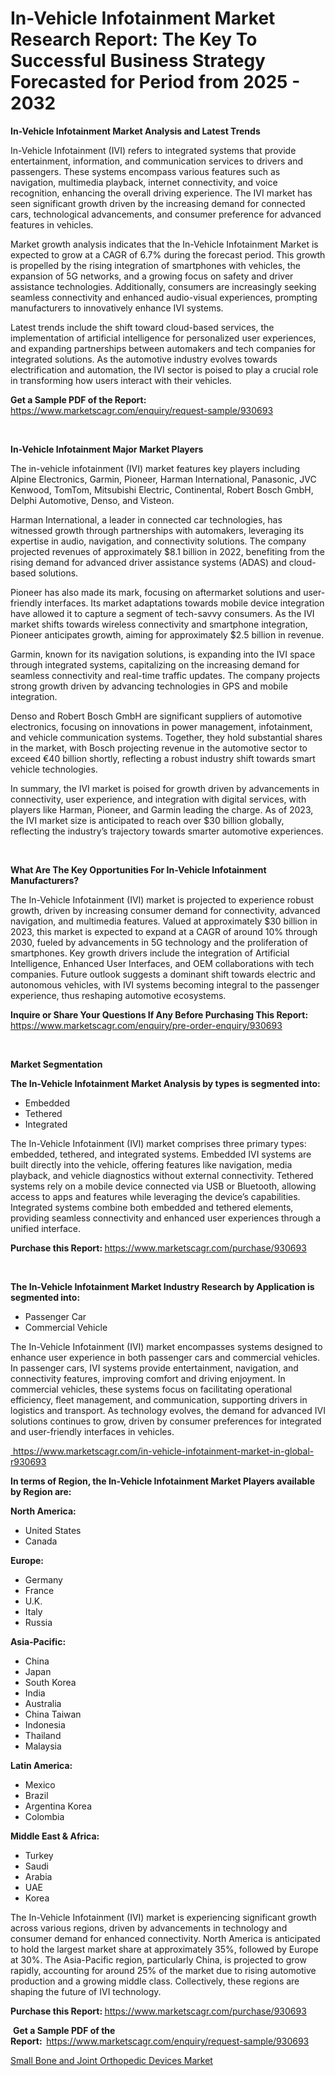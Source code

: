 <p><h1>In-Vehicle Infotainment Market Research Report: The Key To Successful Business Strategy Forecasted for Period from 2025 - 2032</h1></p><p><strong>In-Vehicle Infotainment Market Analysis and Latest Trends</strong></p>
<p><p>In-Vehicle Infotainment (IVI) refers to integrated systems that provide entertainment, information, and communication services to drivers and passengers. These systems encompass various features such as navigation, multimedia playback, internet connectivity, and voice recognition, enhancing the overall driving experience. The IVI market has seen significant growth driven by the increasing demand for connected cars, technological advancements, and consumer preference for advanced features in vehicles.</p><p>Market growth analysis indicates that the In-Vehicle Infotainment Market is expected to grow at a CAGR of 6.7% during the forecast period. This growth is propelled by the rising integration of smartphones with vehicles, the expansion of 5G networks, and a growing focus on safety and driver assistance technologies. Additionally, consumers are increasingly seeking seamless connectivity and enhanced audio-visual experiences, prompting manufacturers to innovatively enhance IVI systems. </p><p>Latest trends include the shift toward cloud-based services, the implementation of artificial intelligence for personalized user experiences, and expanding partnerships between automakers and tech companies for integrated solutions. As the automotive industry evolves towards electrification and automation, the IVI sector is poised to play a crucial role in transforming how users interact with their vehicles.</p></p>
<p><strong>Get a Sample PDF of the Report:&nbsp;</strong> <a href="https://www.marketscagr.com/enquiry/request-sample/930693?utm_campaign=2948&utm_medium=2&utm_source=Github&utm_content=ia&utm_term=21032025&utm_id=in-vehicle-infotainment">https://www.marketscagr.com/enquiry/request-sample/930693</a></p>
<p>&nbsp;</p>
<p><strong>In-Vehicle Infotainment Major Market Players</strong></p>
<p><p>The in-vehicle infotainment (IVI) market features key players including Alpine Electronics, Garmin, Pioneer, Harman International, Panasonic, JVC Kenwood, TomTom, Mitsubishi Electric, Continental, Robert Bosch GmbH, Delphi Automotive, Denso, and Visteon. </p><p>Harman International, a leader in connected car technologies, has witnessed growth through partnerships with automakers, leveraging its expertise in audio, navigation, and connectivity solutions. The company projected revenues of approximately $8.1 billion in 2022, benefiting from the rising demand for advanced driver assistance systems (ADAS) and cloud-based solutions. </p><p>Pioneer has also made its mark, focusing on aftermarket solutions and user-friendly interfaces. Its market adaptations towards mobile device integration have allowed it to capture a segment of tech-savvy consumers. As the IVI market shifts towards wireless connectivity and smartphone integration, Pioneer anticipates growth, aiming for approximately $2.5 billion in revenue.</p><p>Garmin, known for its navigation solutions, is expanding into the IVI space through integrated systems, capitalizing on the increasing demand for seamless connectivity and real-time traffic updates. The company projects strong growth driven by advancing technologies in GPS and mobile integration.</p><p>Denso and Robert Bosch GmbH are significant suppliers of automotive electronics, focusing on innovations in power management, infotainment, and vehicle communication systems. Together, they hold substantial shares in the market, with Bosch projecting revenue in the automotive sector to exceed €40 billion shortly, reflecting a robust industry shift towards smart vehicle technologies.</p><p>In summary, the IVI market is poised for growth driven by advancements in connectivity, user experience, and integration with digital services, with players like Harman, Pioneer, and Garmin leading the charge. As of 2023, the IVI market size is anticipated to reach over $30 billion globally, reflecting the industry’s trajectory towards smarter automotive experiences.</p></p>
<p>&nbsp;</p>
<p><strong>What Are The Key Opportunities For In-Vehicle Infotainment Manufacturers?</strong></p>
<p><p>The In-Vehicle Infotainment (IVI) market is projected to experience robust growth, driven by increasing consumer demand for connectivity, advanced navigation, and multimedia features. Valued at approximately $30 billion in 2023, this market is expected to expand at a CAGR of around 10% through 2030, fueled by advancements in 5G technology and the proliferation of smartphones. Key growth drivers include the integration of Artificial Intelligence, Enhanced User Interfaces, and OEM collaborations with tech companies. Future outlook suggests a dominant shift towards electric and autonomous vehicles, with IVI systems becoming integral to the passenger experience, thus reshaping automotive ecosystems.</p></p>
<p><strong>Inquire or Share Your Questions If Any Before Purchasing This Report:</strong> <a href="https://www.marketscagr.com/enquiry/pre-order-enquiry/930693?utm_campaign=2948&utm_medium=2&utm_source=Github&utm_content=ia&utm_term=21032025&utm_id=in-vehicle-infotainment">https://www.marketscagr.com/enquiry/pre-order-enquiry/930693</a></p>
<p>&nbsp;</p>
<p><strong>Market Segmentation</strong></p>
<p><strong>The In-Vehicle Infotainment Market Analysis by types is segmented into:</strong></p>
<p><ul><li>Embedded</li><li>Tethered</li><li>Integrated</li></ul></p>
<p><p>The In-Vehicle Infotainment (IVI) market comprises three primary types: embedded, tethered, and integrated systems. Embedded IVI systems are built directly into the vehicle, offering features like navigation, media playback, and vehicle diagnostics without external connectivity. Tethered systems rely on a mobile device connected via USB or Bluetooth, allowing access to apps and features while leveraging the device’s capabilities. Integrated systems combine both embedded and tethered elements, providing seamless connectivity and enhanced user experiences through a unified interface.</p></p>
<p><strong>Purchase this Report:&nbsp;</strong><a href="https://www.marketscagr.com/purchase/930693?utm_campaign=2948&utm_medium=2&utm_source=Github&utm_content=ia&utm_term=21032025&utm_id=in-vehicle-infotainment">https://www.marketscagr.com/purchase/930693</a></p>
<p>&nbsp;</p>
<p><strong>The In-Vehicle Infotainment Market Industry Research by Application is segmented into:</strong></p>
<p><ul><li>Passenger Car</li><li>Commercial Vehicle</li></ul></p>
<p><p>The In-Vehicle Infotainment (IVI) market encompasses systems designed to enhance user experience in both passenger cars and commercial vehicles. In passenger cars, IVI systems provide entertainment, navigation, and connectivity features, improving comfort and driving enjoyment. In commercial vehicles, these systems focus on facilitating operational efficiency, fleet management, and communication, supporting drivers in logistics and transport. As technology evolves, the demand for advanced IVI solutions continues to grow, driven by consumer preferences for integrated and user-friendly interfaces in vehicles.</p></p>
<p><a href="https://www.marketscagr.com/in-vehicle-infotainment-market-in-global-r930693?utm_campaign=2948&utm_medium=2&utm_source=Github&utm_content=ia&utm_term=21032025&utm_id=in-vehicle-infotainment">&nbsp;https://www.marketscagr.com/in-vehicle-infotainment-market-in-global-r930693</a></p>
<p><strong>In terms of Region, the In-Vehicle Infotainment Market Players available by Region are:</strong></p>
<p>
    <p> <strong> North America: </strong>
        <ul>
            <li>United States</li>
            <li>Canada</li>
        </ul>
        </p> 
    <p> <strong> Europe: </strong>
        <ul>
            <li>Germany</li>
            <li>France</li>
            <li>U.K.</li>
            <li>Italy</li>
            <li>Russia</li>
        </ul>
        </p> 
    <p> <strong> Asia-Pacific: </strong>
        <ul>
            <li>China</li>
            <li>Japan</li>
            <li>South Korea</li>
            <li>India</li>
            <li>Australia</li>
            <li>China Taiwan</li>
            <li>Indonesia</li>
            <li>Thailand</li>
            <li>Malaysia</li>
        </ul>
        </p> 
    <p> <strong> Latin America: </strong>
        <ul>
            <li>Mexico</li>
            <li>Brazil</li>
            <li>Argentina Korea</li>
            <li>Colombia</li>
        </ul>
        </p> 
    <p> <strong> Middle East & Africa: </strong>
        <ul>
            <li>Turkey</li>
            <li>Saudi</li>
            <li>Arabia</li>
            <li>UAE</li>
            <li>Korea</li>
        </ul>
    </p>
    </p>
<p><p>The In-Vehicle Infotainment (IVI) market is experiencing significant growth across various regions, driven by advancements in technology and consumer demand for enhanced connectivity. North America is anticipated to hold the largest market share at approximately 35%, followed by Europe at 30%. The Asia-Pacific region, particularly China, is projected to grow rapidly, accounting for around 25% of the market due to rising automotive production and a growing middle class. Collectively, these regions are shaping the future of IVI technology.</p></p>
<p><strong>Purchase this Report: </strong><a href="https://www.marketscagr.com/purchase/930693?utm_campaign=2948&utm_medium=2&utm_source=Github&utm_content=ia&utm_term=21032025&utm_id=in-vehicle-infotainment">https://www.marketscagr.com/purchase/930693</a></p>
<p>&nbsp;<strong>Get a Sample PDF of the Report:&nbsp;&nbsp;</strong><a href="https://www.marketscagr.com/enquiry/request-sample/930693?utm_campaign=2948&utm_medium=2&utm_source=Github&utm_content=ia&utm_term=21032025&utm_id=in-vehicle-infotainment">https://www.marketscagr.com/enquiry/request-sample/930693</a></p>
<p><strong></strong></p>
<p><p><a href="https://github.com/penecorodz74/Market-Research-Report-List-1/blob/main/small-bone-and-joint-orthopedic-devices-market.md?utm_campaign=2948&utm_medium=2&utm_source=Github&utm_content=ia&utm_term=21032025&utm_id=in-vehicle-infotainment">Small Bone and Joint Orthopedic Devices Market</a></p></p>